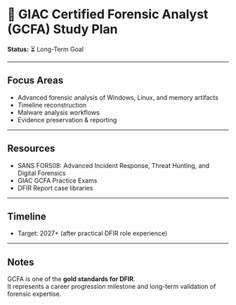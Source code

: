 # 🧩 GIAC Certified Forensic Analyst (GCFA) Study Plan

**Status:** ⏳ Long-Term Goal  

---

## Focus Areas
- Advanced forensic analysis of Windows, Linux, and memory artifacts  
- Timeline reconstruction  
- Malware analysis workflows  
- Evidence preservation & reporting  

---

## Resources
- SANS FOR508: Advanced Incident Response, Threat Hunting, and Digital Forensics  
- GIAC GCFA Practice Exams  
- DFIR Report case libraries  

---

## Timeline
- Target: 2027+ (after practical DFIR role experience)  

---

## Notes
GCFA is one of the **gold standards for DFIR**.  
It represents a career progression milestone and long-term validation of forensic expertise.
